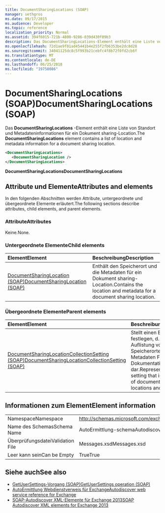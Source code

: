 ```yaml
---
title: DocumentSharingLocations (SOAP)
manager: sethgros
ms.date: 09/17/2015
ms.audience: Developer
ms.topic: reference
localization_priority: Normal
ms.assetid: 394f6015-721b-4800-9286-039d430f09b3
description: Das DocumentSharingLocations-Element enthält eine Liste von Standort und Metadateninformationen für ein Dokument sharing-Location.
ms.openlocfilehash: 72d1ae9f01ad45441b4e255f2fb6353be2dc8d28
ms.sourcegitcommit: 34041125dc8c5f993b21cebfc4f8b72f0fd2cb6f
ms.translationtype: MT
ms.contentlocale: de-DE
ms.lasthandoff: 06/25/2018
ms.locfileid: "19758086"
---
```

# <a name="documentsharinglocations-soap"></a><span data-ttu-id="45d90-103">DocumentSharingLocations (SOAP)</span><span class="sxs-lookup"><span data-stu-id="45d90-103">DocumentSharingLocations (SOAP)</span></span>

<span data-ttu-id="45d90-104">Das **DocumentSharingLocations** -Element enthält eine Liste von Standort und Metadateninformationen für ein Dokument sharing-Location.</span><span class="sxs-lookup"><span data-stu-id="45d90-104">The **DocumentSharingLocations** element contains a list of location and metadata information for a document sharing location.</span></span> 
  
```XML
<DocumentSharingLocations>
   <DocumentSharingLocation />
</DocumentSharingLocations>
```

 <span data-ttu-id="45d90-105">**DocumentSharingLocations**</span><span class="sxs-lookup"><span data-stu-id="45d90-105">**DocumentSharingLocations**</span></span>
## <a name="attributes-and-elements"></a><span data-ttu-id="45d90-106">Attribute und Elemente</span><span class="sxs-lookup"><span data-stu-id="45d90-106">Attributes and elements</span></span>

<span data-ttu-id="45d90-107">In den folgenden Abschnitten werden Attribute, untergeordnete und übergeordnete Elemente erläutert.</span><span class="sxs-lookup"><span data-stu-id="45d90-107">The following sections describe attributes, child elements, and parent elements.</span></span>
  
### <a name="attributes"></a><span data-ttu-id="45d90-108">Attribute</span><span class="sxs-lookup"><span data-stu-id="45d90-108">Attributes</span></span>

<span data-ttu-id="45d90-109">Keine.</span><span class="sxs-lookup"><span data-stu-id="45d90-109">None.</span></span>
  
### <a name="child-elements"></a><span data-ttu-id="45d90-110">Untergeordnete Elemente</span><span class="sxs-lookup"><span data-stu-id="45d90-110">Child elements</span></span>

|<span data-ttu-id="45d90-111">**Element**</span><span class="sxs-lookup"><span data-stu-id="45d90-111">**Element**</span></span>|<span data-ttu-id="45d90-112">**Beschreibung**</span><span class="sxs-lookup"><span data-stu-id="45d90-112">**Description**</span></span>|
|:-----|:-----|
|[<span data-ttu-id="45d90-113">DocumentSharingLocation (SOAP)</span><span class="sxs-lookup"><span data-stu-id="45d90-113">DocumentSharingLocation (SOAP)</span></span>](documentsharinglocation-soap.md) <br/> |<span data-ttu-id="45d90-114">Enthält den Speicherort und die Metadaten für ein Dokument sharing-Location.</span><span class="sxs-lookup"><span data-stu-id="45d90-114">Contains the location and metadata for a document sharing location.</span></span>  <br/> |
   
### <a name="parent-elements"></a><span data-ttu-id="45d90-115">Übergeordnete Elemente</span><span class="sxs-lookup"><span data-stu-id="45d90-115">Parent elements</span></span>

|<span data-ttu-id="45d90-116">**Element**</span><span class="sxs-lookup"><span data-stu-id="45d90-116">**Element**</span></span>|<span data-ttu-id="45d90-117">**Beschreibung**</span><span class="sxs-lookup"><span data-stu-id="45d90-117">**Description**</span></span>|
|:-----|:-----|
|[<span data-ttu-id="45d90-118">DocumentSharingLocationCollectionSetting (SOAP)</span><span class="sxs-lookup"><span data-stu-id="45d90-118">DocumentSharingLocationCollectionSetting (SOAP)</span></span>](documentsharinglocationcollectionsetting-soap.md) <br/> |<span data-ttu-id="45d90-119">Stellt einen Benutzer festlegen, d. h. eine Auflistung von Speicherorten und Metadaten Freigabe Dokumentation dar.</span><span class="sxs-lookup"><span data-stu-id="45d90-119">Represents a user setting that is a collection of documentation sharing locations and metadata.</span></span>  <br/> |
   
## <a name="element-information"></a><span data-ttu-id="45d90-120">Informationen zum Element</span><span class="sxs-lookup"><span data-stu-id="45d90-120">Element information</span></span>

|||
|:-----|:-----|
|<span data-ttu-id="45d90-121">Namespace</span><span class="sxs-lookup"><span data-stu-id="45d90-121">Namespace</span></span>  <br/> |http://schemas.microsoft.com/exchange/2010/Autodiscover  <br/> |
|<span data-ttu-id="45d90-122">Name des Schemas</span><span class="sxs-lookup"><span data-stu-id="45d90-122">Schema Name</span></span>  <br/> |<span data-ttu-id="45d90-123">AutoErmittlung-schema</span><span class="sxs-lookup"><span data-stu-id="45d90-123">Autodiscover schema</span></span>  <br/> |
|<span data-ttu-id="45d90-124">Überprüfungsdatei</span><span class="sxs-lookup"><span data-stu-id="45d90-124">Validation File</span></span>  <br/> |<span data-ttu-id="45d90-125">Messages.xsd</span><span class="sxs-lookup"><span data-stu-id="45d90-125">Messages.xsd</span></span>  <br/> |
|<span data-ttu-id="45d90-126">Leer kann sein</span><span class="sxs-lookup"><span data-stu-id="45d90-126">Can be Empty</span></span>  <br/> |<span data-ttu-id="45d90-127">True</span><span class="sxs-lookup"><span data-stu-id="45d90-127">True</span></span>  <br/> |
   
## <a name="see-also"></a><span data-ttu-id="45d90-128">Siehe auch</span><span class="sxs-lookup"><span data-stu-id="45d90-128">See also</span></span>

- [<span data-ttu-id="45d90-129">GetUserSettings-Vorgang (SOAP)</span><span class="sxs-lookup"><span data-stu-id="45d90-129">GetUserSettings operation (SOAP)</span></span>](getusersettings-operation-soap.md)
- [<span data-ttu-id="45d90-130">AutoErmittlung Webdienstverweis für Exchange</span><span class="sxs-lookup"><span data-stu-id="45d90-130">Autodiscover web service reference for Exchange</span></span>](autodiscover-web-service-reference-for-exchange.md)
- [<span data-ttu-id="45d90-131">SOAP-Autodiscover XML-Elemente für Exchange 2013</span><span class="sxs-lookup"><span data-stu-id="45d90-131">SOAP Autodiscover XML elements for Exchange 2013</span></span>](soap-autodiscover-xml-elements-for-exchange-2013.md)

